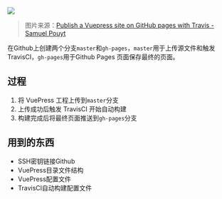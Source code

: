 ![](https://cdn-image.tsanfer.xyz/img/1-S3mqGnoYlv8BQ4XcIqbaUA.jfif)

> 图片来源：[Publish a Vuepress site on GitHub pages with Travis - Samuel Pouyt](https://itnext.io/publish-a-vuepress-site-on-github-pages-with-travis-82036243bf36)



在Github上创建两个分支`master`和`gh-pages`，`master`用于上传源文件和触发TravisCI，`gh-pages`用于Github Pages 页面保存最终的页面。



## 过程

1. 将 VuePress 工程上传到`master`分支
2. 上传成功后触发 TravisCI 开始自动构建
3. 构建完成后将最终页面推送到`gh-pages`分支



## 用到的东西

- SSH密钥链接Github
- VuePress目录文件结构
- VuePress配置文件
- TravisCI自动构建配置文件